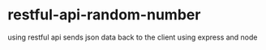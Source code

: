 # restful-api-random-number
using restful api sends json data back to the client using express and node

